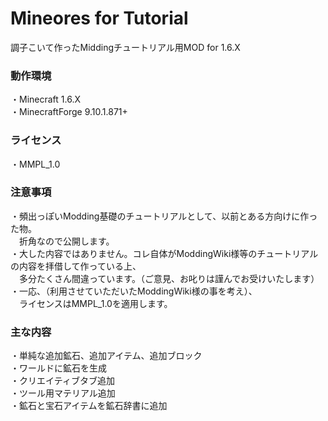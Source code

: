 Mineores for Tutorial
=======================

調子こいて作ったMiddingチュートリアル用MOD for 1.6.X

### 動作環境
・Minecraft 1.6.X
<br>・MinecraftForge 9.10.1.871+

### ライセンス
・MMPL_1.0

### 注意事項
・頻出っぽいModding基礎のチュートリアルとして、以前とある方向けに作った物。
<br>　折角なので公開します。
<br>・大した内容ではありません。コレ自体がModdingWiki様等のチュートリアルの内容を拝借して作っている上、
<br>　多分たくさん間違っています。（ご意見、お叱りは謹んでお受けいたします）
<br>・一応、（利用させていただいたModdingWiki様の事を考え）、
<br>　ライセンスはMMPL_1.0を適用します。

### 主な内容
・単純な追加鉱石、追加アイテム、追加ブロック
<br>・ワールドに鉱石を生成
<br>・クリエイティブタブ追加
<br>・ツール用マテリアル追加
<br>・鉱石と宝石アイテムを鉱石辞書に追加
